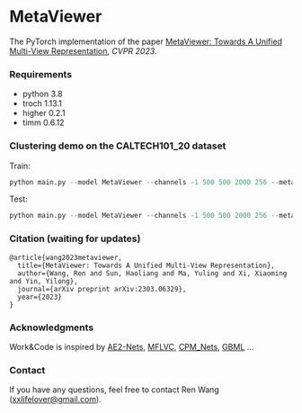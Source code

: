 # MetaViewer

The PyTorch implementation of the paper [MetaViewer: Towards A Unified Multi-View Representation](https://arxiv.org/pdf/2303.06329.pdf), *CVPR 2023*.


### Requirements
- python 3.8
- troch 1.13.1
- higher 0.2.1
- timm 0.6.12


### Clustering demo on the CALTECH101_20 dataset

Train:  
```python
python main.py --model MetaViewer --channels -1 500 500 2000 256 --meta_channels -1 32
```

Test:
```python
python main.py --model MetaViewer --channels -1 500 500 2000 256 --meta_channels -1 32 --testing
```


### Citation (waiting for updates)
```
@article{wang2023metaviewer,
  title={MetaViewer: Towards A Unified Multi-View Representation},
  author={Wang, Ren and Sun, Haoliang and Ma, Yuling and Xi, Xiaoming and Yin, Yilong},
  journal={arXiv preprint arXiv:2303.06329},
  year={2023}
}
```

### Acknowledgments

Work&Code is inspired by [AE2-Nets](https://github.com/willow617/AE2-Nets), [MFLVC](https://github.com/SubmissionsIn/MFLVC), [CPM_Nets](https://github.com/hanmenghan/CPM_Nets), [GBML](https://github.com/sungyubkim/GBML) ... 

### Contact
If you have any questions, feel free to contact Ren Wang ([xxlifelover@gmail.com](xxlifelover@gmail.com)). 
